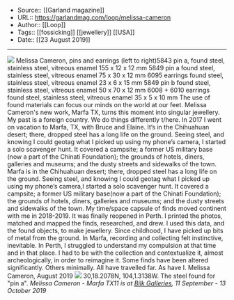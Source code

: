 ﻿
  * Source:: [[Garland magazine]]
  * URL:: https://garlandmag.com/loop/melissa-cameron
  * Author:: [[Loop]]
  * Tags:: [[fossicking]] [[jewellery]] [[USA]]
  * Date:: [[23 August 2019]]


* * *
[![](https://garlandmag.com/wp-content/uploads/2019/08/MCameron_Earring-Pins_2019.jpg)](https://garlandmag.com/wp-content/uploads/2019/08/MCameron_Earring-Pins_2019.jpg)
Melissa Cameron, pins and earrings (left to right)5843 pin a, found steel, stainless steel, vitreous enamel 155 x 12 x 12 mm 5849 pin a found steel, stainless steel, vitreous enamel 75 x 30 x 12 mm 6095 earrings found steel, stainless steel, vitreous enamel 23 x 6 x 15 mm 5849 pin b found steel, stainless steel, vitreous enamel 50 x 70 x 12 mm 6008 + 6010 earrings found steel, stainless steel, vitreous enamel 35 x 5 x 10 mm
The use of found materials can focus our minds on the world at our feet. Melissa Cameron's new work, Marfa TX, turns this moment into singular jewellery.
My past is a foreign country. We do things differently t/here.
In 2017 I went on vacation to Marfa, TX, with Bruce and Elaine. It’s in the Chihuahuan desert; there, dropped steel has a long life on the ground. Seeing steel, and knowing I could geotag what I picked up using my phone’s camera, I started a solo scavenger hunt. It covered a campsite; a former US military base (now a part of the Chinati Foundation); the grounds of hotels, diners, galleries and museums; and the dusty streets and sidewalks of the town.
Marfa is in the Chihuahuan desert; there, dropped steel has a long life on the ground. Seeing steel, and knowing I could geotag what I picked up using my phone’s camera,I started a solo scavenger hunt. It covered a campsite; a former US military base(now a part of the Chinati Foundation); the grounds of hotels, diners, galleries and museums; and the dusty streets and sidewalks of the town.
My time/space capsule of finds moved continent with me in 2018-2019. It was finally reopened in Perth. I printed the photos, matched and mapped the finds, researched, and drew. I used this data, and the found objects, to make jewellery.
Since childhood, I have picked up bits of metal from the ground. In Marfa, recording and collecting felt instinctive, inevitable. In Perth, I struggled to understand my compulsion at that time and in that place. I had to be with the collection and contextualize it, almost archeologically, in order to reimagine it.
Some finds have been altered significantly. Others minimally. All have travelled far. As have I.
Melissa Cameron, August 2019
[![](https://garlandmag.com/wp-content/uploads/2019/08/IMG_5843.jpg)](https://garlandmag.com/wp-content/uploads/2019/08/IMG_5843.jpg)
30,18.2078N, 104,1.3138W. The steel found for "pin a".
 _Melissa Cameron - Marfa TX11 is at [Bilk Galleries](https://www.bilk.com.au/), 11 September - 13 October 2019_
